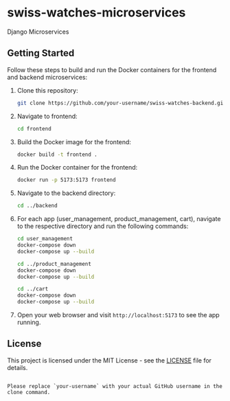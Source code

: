 # swiss-watches-microservices

Django Microservices

## Getting Started

Follow these steps to build and run the Docker containers for the frontend and backend microservices:

1. Clone this repository:

   ```bash
   git clone https://github.com/your-username/swiss-watches-backend.git
   ```

2. Navigate to frontend:

   ```bash
   cd frontend
   ```

2. Build the Docker image for the frontend:

   ```bash
   docker build -t frontend .
   ```

3. Run the Docker container for the frontend:

   ```bash
   docker run -p 5173:5173 frontend
   ```

4. Navigate to the backend directory:

   ```bash
   cd ../backend
   ```

5. For each app (user_management, product_management, cart), navigate to the respective directory and run the following commands:

   ```bash
   cd user_management
   docker-compose down
   docker-compose up --build
   ```

   ```bash
   cd ../product_management
   docker-compose down
   docker-compose up --build
   ```

   ```bash
   cd ../cart
   docker-compose down
   docker-compose up --build
   ```

6. Open your web browser and visit `http://localhost:5173` to see the app running.

## License

This project is licensed under the MIT License - see the [LICENSE](LICENSE) file for details.
```

Please replace `your-username` with your actual GitHub username in the clone command.

